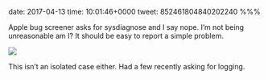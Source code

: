 date: 2017-04-13
time: 10:01:46+0000
tweet: 852461804840202240
%%%

Apple bug screener asks for sysdiagnose and I say nope. I’m not being unreasonable am I? It should be easy to report a simple problem.

![](C9SNelnXgAA3EuA.jpg)

This isn’t an isolated case either. Had a few recently asking for logging.

